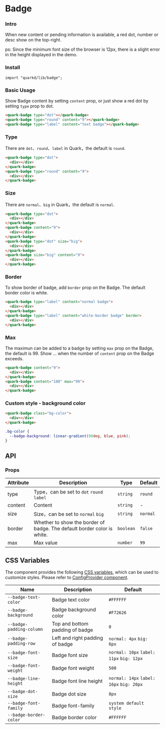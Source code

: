 # Badge

### Intro

When new content or pending information is available, a red dot, number or desc show on the top-right.


ps: Since the minimum font size of the browser is 12px, there is a slight error in the height displayed in the demo.

### Install

```tsx
import "quarkd/lib/badge";
```

### Basic Usage

Show Badge content by setting `content` prop, or just show a red dot by setting `type` prop to dot.

```html
<quark-badge type="dot"></quark-badge>
<quark-badge type="round" content="9"></quark-badge>
<quark-badge type="label" content="text badge"></quark-badge>
```

### Type

There are `dot`、`round`、`label` in Quark，the default is `round`.

```html
<quark-badge type="dot">
  <div></div>
</quark-badge>
<quark-badge type="round" content="9">
  <div></div>
</quark-badge>
```

### Size

There are `normal`、`big` in Quark，the default is `normal`.

```html
<quark-badge type="dot">
  <div></div>
</quark-badge>
<quark-badge content="9">
  <div></div>
</quark-badge>
<quark-badge type="dot" size="big">
  <div></div>
</quark-badge>
<quark-badge size="big" content="9">
  <div></div>
</quark-badge>
```

### Border

To show border of badge, add `border` prop on the Badge. The default border color is white.

```html
<quark-badge type="label" content="normal badge">
  <div></div>
</quark-badge>
<quark-badge type="label" content="white-border badge" border>
  <div></div>
</quark-badge>
```

### Max

The maximun can be added to a badge by setting `max` prop on the Badge, the default is 99. Show ... when the number of `content` prop on the Badge exceeds.

```html
<quark-badge content="9">
  <div></div>
</quark-badge>
<quark-badge content="100" max="99">
  <div></div>
</quark-badge>
```

### Custom style - background color

```html
<quark-badge class="bg-color">
  <div></div>
</quark-badge>
```

```css
.bg-color {
  --badge-background: linear-gradient(90deg, blue, pink);
}
```

## API

### Props

| Attribute | Description                                                             | Type      | Default  |
| --------- | ----------------------------------------------------------------------- | --------- | -------- |
| type      | Type，can be set to `dot` `round` `label`                               | `string`  | `round`  |
| content   | Content                                                                 | `string`  | -        |
| size      | Size，can be set to `normal` `big`                                      | `string`  | `normal` |
| border    | Whether to show the border of badge. The default border color is white. | `boolean` | `false`  |
| max       | Max value                                                               | `number`  | `99`     |

## CSS Variables

The component provides the following [CSS variables](https://developer.mozilla.org/zh-CN/docs/Web/CSS/Using_CSS_custom_properties), which can be used to customize styles. Please refer to [ConfigProvider component](#/zh-CN/guide/theme).

| Name                     | Description                     | Default                |
| ------------------------ | ------------------------------- | ---------------------- |
| `--badge-text-color`     | Badge text color                | `#FFFFFF`              |
| `--badge-background`     | Badge background color          | `#F72626`              |
| `--badge-padding-column` | Top and bottom padding of badge | `0`                  |
| `--badge-padding-row`    | Left and right padding of badge | `normal: 4px` `big: 6px` |
| `--badge-font-size`      | Badge font size                 | `normal: 10px` `label: 11px` `big: 12px` |
| `--badge-font-weight`    | Badge font weight               | `500`                  |
| `--badge-line-height`    | Badge font line height          | `normal: 14px` `label: 16px` `big: 20px` |
| `--badge-dot-size`       | Badge dot size                  | `8px`                  |
| `--badge-font-family`    | Badge font-family               | `system default style` |
| `--badge-border-color`   | Badge border color              | `#FFFFFF`              |
